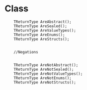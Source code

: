 # Class

    	TReturnType AreAbstract();
        TReturnType AreSealed();
        TReturnType AreValueTypes();
        TReturnType AreEnums();
        TReturnType AreStructs();


        //Negations


        TReturnType AreNotAbstract();
        TReturnType AreNotSealed();
        TReturnType AreNotValueTypes();
        TReturnType AreNotEnums();
        TReturnType AreNotStructs();
